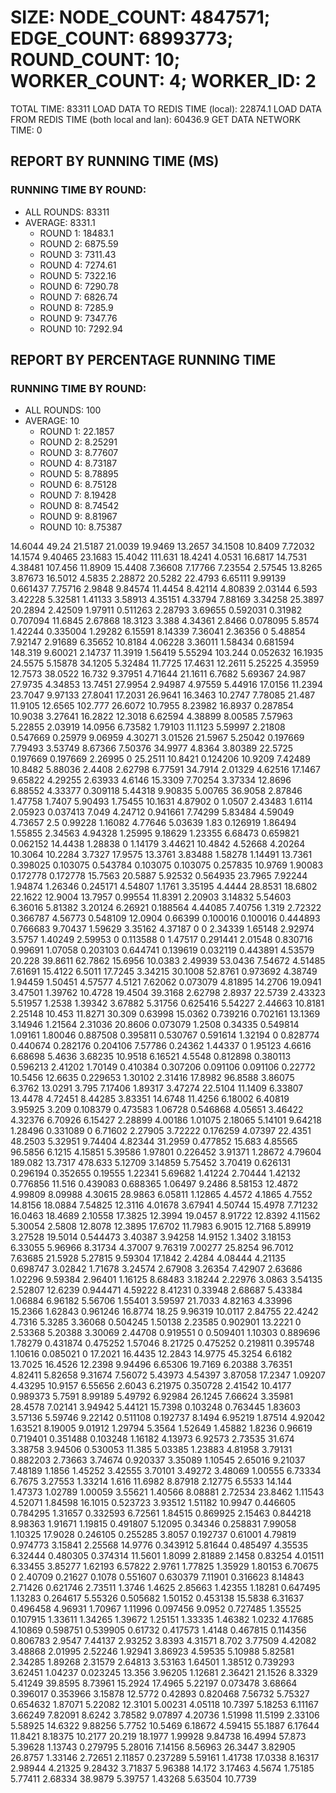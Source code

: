 
# SIZE: NODE_COUNT: 4847571; EDGE_COUNT: 68993773; ROUND_COUNT: 10; WORKER_COUNT: 4; WORKER_ID: 2
 TOTAL TIME: 83311
 LOAD DATA TO REDIS TIME (local): 22874.1
 LOAD DATA FROM REDIS TIME (both local and lan): 60436.9
 GET DATA NETWORK TIME: 0

## REPORT BY RUNNING TIME (MS)

 ### RUNNING TIME BY ROUND:

  + ALL ROUNDS: 83311
  + AVERAGE: 8331.1
     + ROUND 1: 18483.1
     + ROUND 2: 6875.59
     + ROUND 3: 7311.43
     + ROUND 4: 7274.61
     + ROUND 5: 7322.16
     + ROUND 6: 7290.78
     + ROUND 7: 6826.74
     + ROUND 8: 7285.9
     + ROUND 9: 7347.76
     + ROUND 10: 7292.94

## REPORT BY PERCENTAGE RUNNING TIME

 ### RUNNING TIME BY ROUND:

  + ALL ROUNDS: 100
  + AVERAGE: 10
     + ROUND 1: 22.1857
     + ROUND 2: 8.25291
     + ROUND 3: 8.77607
     + ROUND 4: 8.73187
     + ROUND 5: 8.78895
     + ROUND 6: 8.75128
     + ROUND 7: 8.19428
     + ROUND 8: 8.74542
     + ROUND 9: 8.81967
     + ROUND 10: 8.75387

14.6044 49.24 21.5187 21.0039 19.9469 13.2657 34.1508 10.8409 7.72032 14.1574 9.40465 23.1683 15.4042 111.631 18.4241 4.0531 16.6817 14.7531 4.38481 107.456 11.8909 15.4408 7.36608 7.17766 7.23554 2.57545 13.8265 3.87673 16.5012 4.5835 2.28872 20.5282 22.4793 6.65111 9.99139 0.661437 7.75716 2.9848 9.84574 11.4454 8.42114 4.80839 2.03144 6.593 3.42228 5.32581 1.41133 3.58913 4.35151 4.33794 7.88169 3.34258 25.3897 20.2894 2.42509 1.97911 0.511263 2.28793 3.69655 0.592031 0.31982 0.707094 11.6845 2.67868 18.3123 3.388 4.34361 2.8466 0.078095 5.8574 1.42244 0.335004 1.29282 6.15591 8.14339 7.36041 2.36356 0 5.48854 7.92147 2.91689 6.35652 10.8184 4.06228 3.36011 1.58434 0.681594 148.319 9.60021 2.14737 11.3919 1.56419 5.55294 103.244 0.052632 16.1935 24.5575 5.15878 34.1205 5.32484 11.7725 17.4631 12.2611 5.25225 4.35959 12.7573 38.0522 16.732 9.37951 4.71644 21.1611 6.7682 5.69367 24.987 27.9735 4.34853 13.7451 27.9954 2.94987 4.97559 5.44916 17.0156 11.2394 23.7047 9.97133 27.8041 17.2031 26.9641 16.3463 10.2747 7.78085 21.487 11.9105 12.6565 102.777 26.6072 10.7955 8.23982 16.8937 0.287854 10.9038 3.27641 16.2822 12.3018 6.62594 4.38899 8.00585 7.57963 5.22855 2.03919 14.0956 6.73582 1.79103 11.1123 5.59997 2.21808 0.547669 0.25979 9.06959 4.30271 3.01526 21.5967 5.25042 0.197669 7.79493 3.53749 8.67366 7.50376 34.9977 4.8364 3.80389 22.5725 0.197669 0.197669 2.26995 0 25.2511 10.8421 0.124206 10.9209 7.42489 10.8482 5.88036 2.4408 2.62798 6.77591 34.7914 2.01329 4.62516 17.1467 9.65822 4.29255 2.63933 4.6146 15.3309 7.70254 3.37334 12.8696 6.88552 4.33377 0.309118 5.44318 9.90835 5.00765 36.9058 2.87846 1.47758 1.7407 5.90493 1.75455 10.1631 4.87902 0 1.0507 2.43483 1.6114 2.05923 0.037413 7.049 4.24712 0.941661 7.74299 5.83484 4.59049 4.73657 2.5 0.99228 1.16082 4.77646 5.03639 1.83 0.126919 1.86494 1.55855 2.34563 4.94328 1.25995 9.18629 1.23355 6.68473 0.659821 0.062152 14.4438 1.28838 0 1.14179 3.44621 10.4842 4.52668 4.20264 10.3064 10.2284 3.7327 17.9575 13.3761 3.83488 1.58278 1.14491 13.7361 0.398025 0.103075 0.543784 0.103075 0.103075 0.257835 10.9769 1.90083 0.172778 0.172778 15.7563 20.5887 5.92532 0.564935 23.7965 7.92244 1.94874 1.26346 0.245171 4.54807 1.1761 3.35195 4.4444 28.8531 18.6802 22.1622 12.9004 13.7957 0.99554 11.8391 2.20903 3.14832 5.54603 6.36016 5.81382 3.20124 6.26921 0.188564 4.44085 7.40756 1.319 2.72322 0.366787 4.56773 0.548109 12.0904 0.66399 0.100016 0.100016 0.444893 0.766683 9.70437 1.59629 3.35162 4.37187 0 0 2.34339 1.65148 2.92974 3.5757 1.40249 2.59953 0 0.113588 0 1.47517 0.291441 2.01548 0.830716 0.99691 1.07058 0.203103 0.644741 0.139619 0.032119 0.443891 4.53579 20.228 39.8611 62.7862 15.6956 10.0383 2.49939 53.0436 7.54672 4.51485 7.61691 15.4122 6.5011 17.7245 3.34215 30.1008 52.8761 0.973692 4.38749 1.94459 1.50451 4.57577 4.5121 7.62062 0.073079 4.81895 14.2706 19.0941 3.47501 1.39762 10.4728 19.4504 39.3168 2.62798 2.8937 22.5739 2.43323 5.51957 1.2538 1.39342 3.67882 5.31756 0.625416 5.54227 2.44663 10.8181 2.25148 10.453 11.8271 30.309 0.63998 15.0362 0.739216 0.702161 13.1369 3.14946 1.21564 2.31036 20.8606 0.073079 1.2508 0.34335 0.549814 1.09161 1.80046 0.887508 0.395811 0.530767 0.591614 1.32194 0 0.828774 0.440674 0.282176 0.204106 7.57786 0.24362 1.44337 0 1.95123 4.6616 6.68698 5.4636 3.68235 10.9518 6.16521 4.5548 0.812898 0.380113 0.596213 2.41202 1.70149 0.410384 0.307206 0.091106 0.091106 0.22772 10.5456 12.6635 0.229653 1.30102 2.31416 17.8982 96.8588 3.86075 6.3762 13.0291 3.795 7.17406 1.89317 3.47274 22.5104 11.1409 6.33807 13.4478 4.72451 8.44285 3.83351 14.6748 11.4256 6.18002 6.40819 3.95925 3.209 0.108379 0.473583 1.06728 0.546868 4.05651 3.46422 4.32376 6.70926 6.15427 2.28899 4.00186 1.01075 2.18065 5.14101 9.64218 1.28496 0.331089 0 6.71602 2.27905 3.72222 0.176259 4.07397 22.4351 48.2503 5.32951 9.74404 4.82344 31.2959 0.477852 15.683 4.85565 96.5856 6.1215 4.15851 5.39586 1.97801 0.226452 3.91371 1.28672 4.79604 189.082 13.7317 478.633 5.12709 3.14859 5.75452 3.70419 0.626131 0.296194 0.352655 0.19555 1.22341 5.69682 1.41224 2.70444 1.42132 0.776856 11.516 0.439083 0.688365 1.06497 9.2486 8.58153 12.4872 4.99809 8.09988 4.30615 28.9863 6.05811 1.12865 4.4572 4.1865 4.7552 14.8156 18.0884 7.54825 12.3116 4.01678 3.67941 4.50744 15.4978 7.71232 16.0463 18.4689 2.10558 17.3825 12.3994 19.0457 8.91722 12.8392 4.11562 5.30054 2.5808 12.8078 12.3895 17.6702 11.7983 6.9015 12.7168 5.89919 3.27528 19.5014 0.544473 3.40387 3.94258 14.9152 1.3402 3.18153 6.33055 5.96966 8.31734 4.37007 9.76319 7.00277 25.8254 96.7012 7.63685 21.5928 5.27815 9.59304 17.1842 2.4284 4.08444 4.21135 0.698747 3.02842 1.71678 3.24574 2.67908 3.26354 7.42907 2.63686 1.02296 9.59384 2.96401 1.16125 8.68483 3.18244 2.22976 3.0863 3.54135 2.52807 12.6239 0.944471 4.59222 8.41231 0.33948 2.68687 5.43384 1.06884 6.96182 5.56706 1.55401 3.59597 21.7033 4.82163 4.33996 15.2366 1.62843 0.961246 16.8774 18.25 9.96319 10.0117 2.84755 22.4242 4.7316 5.3285 3.36068 0.504245 1.50138 2.23585 0.902901 13.2221 0 2.53368 5.20388 3.30069 2.44708 0.919551 0 0.509401 1.10303 0.889696 1.78279 0.431874 0.475252 1.57046 8.21725 0.475252 0.219811 0.395748 1.10616 0.085021 0 17.2021 16.4435 12.2843 14.9775 45.3254 6.6182 13.7025 16.4526 12.2398 9.94496 6.65306 19.7169 6.20388 3.76351 4.82411 5.82658 9.31674 7.56072 5.43973 4.54397 3.87058 17.2347 1.09207 4.43295 10.9157 6.55656 2.6043 6.21975 0.350728 2.41542 10.4177 0.989373 5.7591 8.99189 5.49792 6.92984 26.1245 7.66624 3.35981 28.4578 7.02141 3.94942 5.44121 15.7398 0.103248 0.763445 1.83603 3.57136 5.59746 9.22142 0.511108 0.192737 8.1494 6.95219 1.87514 4.92042 1.63521 8.19005 9.01912 1.29794 5.3564 1.52649 1.45882 1.8236 0.96619 0.719401 0.351488 0.103248 1.16182 4.13973 6.92573 2.73535 31.674 3.38758 3.94506 0.530053 11.385 5.03385 1.23883 4.81958 3.79131 0.882203 2.73663 3.74674 0.920337 3.35089 1.10545 2.65016 9.21037 7.48189 1.1856 1.45252 3.42555 3.70101 3.49272 3.48069 1.00555 6.73334 6.7675 3.27553 1.33214 1.616 11.6982 8.87918 2.12775 6.5533 14.144 1.47373 1.02789 1.00059 3.55621 1.40566 8.08881 2.72534 23.8462 1.11543 4.52071 1.84598 16.1015 0.523723 3.93512 1.51182 10.9947 0.446605 0.784295 1.31657 0.332593 6.72561 1.84515 0.869925 2.15463 0.844218 8.98363 1.91671 1.19815 0.491807 5.12095 0.34346 0.258831 7.99058 1.10325 17.9028 0.246105 0.255285 3.8057 0.192737 0.61001 4.79819 0.974773 3.15841 2.25568 14.9776 0.343912 5.81644 0.485497 4.35535 6.32444 0.480305 0.374314 11.5601 1.8099 2.81889 2.1458 0.83254 4.01511 6.33455 3.85277 1.62193 6.57822 2.9761 1.77825 1.35929 1.80153 6.70675 0 2.40709 0.21627 0.1078 0.551607 0.630379 7.11901 0.316623 8.14843 2.71426 0.621746 2.73511 1.3746 1.4625 2.85663 1.42355 1.18281 0.647495 1.13283 0.264617 5.55326 0.505682 1.50152 0.453138 15.5838 6.31637 0.496458 4.96931 1.70967 1.11996 0.097456 9.0952 0.727485 1.35525 0.107915 1.33611 1.34265 1.39672 1.25151 1.33335 1.46382 1.0232 4.17685 4.10869 0.598751 0.539905 0.61732 0.417573 1.4148 0.467815 0.114356 0.806783 2.9547 7.44137 2.93252 3.8393 4.31571 8.702 3.77509 4.42082 3.48868 2.01995 2.52246 1.92941 3.86923 4.59535 5.10988 5.82581 2.34285 1.89268 2.31579 2.64813 3.53163 1.64501 1.38512 0.739293 3.62451 1.04237 0.023245 13.356 3.96205 1.12681 2.36421 21.1526 8.3329 5.41249 39.8595 8.73961 15.2924 17.4965 5.22197 0.073478 3.68664 0.396017 0.353966 3.15878 12.5772 0.42893 0.820468 7.56732 5.75327 0.654632 1.87071 5.22082 12.3101 5.00231 4.05118 10.7397 5.18253 6.11167 3.66249 7.82091 8.6242 3.78582 9.07897 4.20736 1.51998 11.5199 2.33106 5.58925 14.6322 9.88256 5.7752 10.5469 6.18672 4.59415 55.1887 6.17644 11.8421 8.18375 10.2177 20.219 18.1977 1.99928 9.84738 16.4994 57.873 5.39628 1.13743 0.279795 5.28016 7.14156 8.56963 26.3447 3.82905 26.8757 1.33146 2.72651 2.11857 0.237289 5.59161 1.41738 17.0338 8.16317 2.98944 4.21325 9.28432 3.71837 5.96388 14.172 3.17463 4.5674 1.75185 5.77411 2.68334 38.9879 5.39757 1.43268 5.63504 10.7739 
